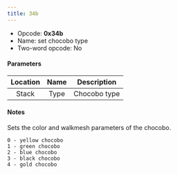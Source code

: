 ```yaml
---
title: 34b
---
```


- Opcode: **0x34b**
- Name: set chocobo type
- Two-word opcode: No

#### Parameters

| Location | Name | Description  |
|:--------:|:----:|:------------:|
|  Stack   | Type | Chocobo type |

#### Notes

Sets the color and walkmesh parameters of the chocobo.

`0 - yellow chocobo`  
`1 - green chocobo`  
`2 - blue chocobo`  
`3 - black chocobo`  
`4 - gold chocobo`
